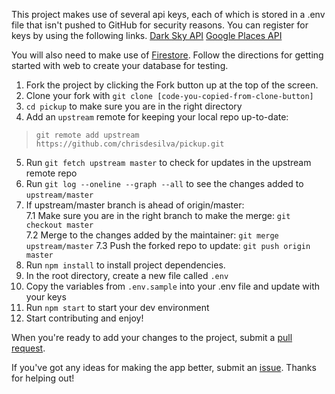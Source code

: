 This project makes use of several api keys, each of which is stored in a .env file that isn't pushed to GitHub for security reasons. You can register for keys by using the following links. 
[Dark Sky API](https://darksky.net/dev/register)
[Google Places API](https://cloud.google.com/maps-platform/?_ga=2.33032574.1722274875.1559603342-1851123871.1552525580#get-started)

You will also need to make use of [Firestore](https://firebase.google.com/docs/firestore/quickstart). Follow the directions for getting started with web to create your database for testing.

1. Fork the project by clicking the Fork button up at the top of the screen.
2. Clone your fork with `git clone [code-you-copied-from-clone-button]`
3. `cd pickup` to make sure you are in the right directory
4. Add an `upstream` remote for keeping your local repo up-to-date:
  > `git remote add upstream https://github.com/chrisdesilva/pickup.git`
5. Run `git fetch upstream master` to check for updates in the upstream remote repo
6. Run `git log --oneline --graph --all` to see the changes added to `upstream/master`
7. If upstream/master branch is ahead of origin/master:<br/>
  7.1 Make sure you are in the right branch to make the merge: `git checkout master`<br/>
  7.2 Merge to the changes added by the maintainer: `git merge upstream/master`
  7.3 Push the forked repo to update: `git push origin master`
8. Run `npm install` to install project dependencies.
9. In the root directory, create a new file called `.env`
10. Copy the variables from `.env.sample` into your .env file and update with your keys
11. Run `npm start` to start your dev environment 
12. Start contributing and enjoy!

When you're ready to add your changes to the project, submit a [pull request](https://help.github.com/en/articles/creating-a-pull-request-from-a-fork).

If you've got any ideas for making the app better, submit an [issue](https://github.com/chrisdesilva/pickup/issues). Thanks for helping out! 
